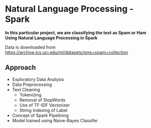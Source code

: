 # Natural Language Processing - Spark

**In this particular project, we are classifying the text as Spam or Ham
Using Natural Language Processing in Spark**


Data is downloaded from https://archive.ics.uci.edu/ml/datasets/sms+spam+collection

## Approach
* Exploratory Data Analysis
* Data Preprocessing
* Text Cleaning
  * Tokenizing
  * Removal of StopWords
  * Use of TF-IDF Vectorizer
  * String Indexing of Label
* Concept of Spark Pipelining
* Model trained using Naive-Bayes Classifer
